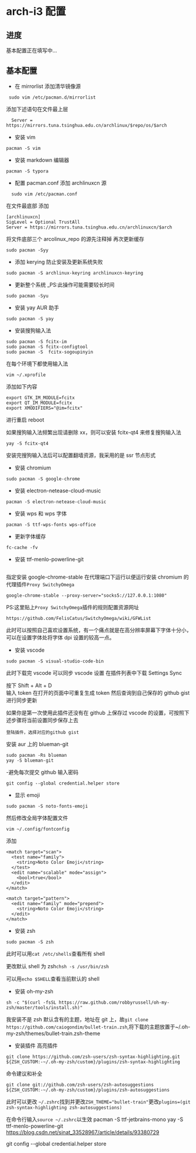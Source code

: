 # arch-i3 配置

## 进度

基本配置正在填写中...

## 基本配置

- 在 mirrorlist 添加清华镜像源

```
 sudo vim /etc/pacman.d/mirrorlist
```

添加下述语句在文件最上层

```
  Server = https://mirrors.tuna.tsinghua.edu.cn/archlinux/$repo/os/$arch
```

- 安装 vim

```
pacman -S vim
```

- 安装 markdown 编辑器

```
pacman -S typora
```

- 配置 pacman.conf 添加 archlinuxcn 源

```
  sudo vim /etc/pacman.conf
```

在文件最底部
添加

```
[archlinuxcn]
SigLevel = Optional TrustAll
Server = https://mirrors.tuna.tsinghua.edu.cn/archlinuxcn/$arch
```

将文件底部三个 arcolinux_repo 的源先注释掉
再次更新缓存

```
sudo pacman -Syy
```

- 添加 kerying 防止安装及更新系统失败

```
sudo pacman -S archlinux-keyring archlinuxcn-keyring
```

- 更新整个系统
  \_PS:此操作可能需要较长时间

```
sudo pacman -Syu
```

- 安装 yay AUR 助手

```
sudo pacman -S yay
```

- 安装搜狗输入法

```
sudo pacman -S fcitx-im
sudo pacman -S fcitx-configtool
sudo pacman -S  fcitx-sogoupinyin
```

在每个环境下都使用输入法

```
vim ~/.xprofile
```

添加如下内容

```
export GTK_IM_MODULE=fcitx
export QT_IM_MODULE=fcitx
export XMODIFIERS="@im=fcitx"
```

进行重启 reboot

如果搜狗输入法频繁出现请删除 xx，则可以安装 fcitx-qt4 来修复搜狗输入法

```
yay -S fcitx-qt4
```

安装完搜狗输入法后可以配置翻墙资源，我采用的是 ssr 节点形式

- 安装 chromium

```
sudo pacman -S google-chrome
```

- 安装 electron-netease-cloud-music

```
pacman -S electron-netease-cloud-music
```

- 安装 wps 和 wps 字体

```
pacman -S ttf-wps-fonts wps-office
```

- 更新字体缓存

```
fc-cache -fv
```

- 安装 ttf-menlo-powerline-git

```

```

指定安装 google-chrome-stable 在代理端口下运行以便运行安装 chromium 的代理插件`Proxy SwitchyOmega`

```
google-chrome-stable --proxy-server="socks5://127.0.0.1:1080"
```

PS:这里贴上`Proxy SwitchyOmega`插件的规则配置资源网址

```
https://github.com/FelisCatus/SwitchyOmega/wiki/GFWList
```

此时可以按照自己喜欢设置系统，有一个痛点就是在高分辨率屏幕下字体十分小，可以在设置字体处将字体 dpi 设置的较高一点。

- 安装 vscode

```
sudo pacman -S visual-studio-code-bin
```

此时下载完 vscode 可以同步 vscode 设置
在插件列表中下载 Settings Sync

按下 Shift + Alt + D  
输入 token 在打开的页面中可重复生成 token
然后查询到自己保存的 github gist 进行同步更新

如果你是第一次使用此插件还没有在 github 上保存过 vscode 的设置，可按照下述步骤将当前设置同步保存上去

```
登陆插件，选择对应的github gist
```

安装 aur 上的 blueman-git

```
sudo pacman -Rs blueman
yay -S blueman-git
```

-避免每次提交 github 输入密码

```
git config --global credential.helper store
```

- 显示 emoji

```
sudo pacman -S noto-fonts-emoji
```

然后修改全局字体配置文件

```
vim ~/.config/fontconfig
```

添加

```
<match target="scan">
  <test name="family">
    <string>Noto Color Emoji</string>
  </test>
  <edit name="scalable" mode="assign">
    <bool>true</bool>
  </edit>
</match>

<match target="pattern">
  <edit name="family" mode="prepend">
    <string>Noto Color Emoji</string>
  </edit>
</match>
```

- 安装 zsh

```
sudo pacman -S zsh
```

此时可以用`cat /etc/shells`查看所有 shell

更改默认 shell 为 zsh`chsh -s /usr/bin/zsh`

可以用`echo $SHELL`查看当前默认的 shell

- 安装 oh-my-zsh

```
sh -c "$(curl -fsSL https://raw.github.com/robbyrussell/oh-my-zsh/master/tools/install.sh)"
```

我安装不是 zsh 默认含有的主题，地址在 git 上，故`git clone https://github.com/caiogondim/bullet-train.zsh`,将下载的主题放置于~/.oh-my-zsh/themes/bullet-train.zsh-theme

- 安装插件
  高亮插件

```
git clone https://github.com/zsh-users/zsh-syntax-highlighting.git ${ZSH_CUSTOM:-~/.oh-my-zsh/custom}/plugins/zsh-syntax-highlighting
```

命令建议和补全

```
git clone git://github.com/zsh-users/zsh-autosuggestions ${ZSH_CUSTOM:-~/.oh-my-zsh/custom}/plugins/zsh-autosuggestions
```

此时可以更改 `~/.zshrc`找到并更改`ZSH_THEME="bullet-train"`更改`plugins=(git zsh-syntax-highlighting zsh-autosuggestions)`

在命令行输入`source ~/.zshrc`以生效
pacman -S ttf-jetbrains-mono
yay -S ttf-menlo-powerline-git
https://blog.csdn.net/sinat_33528967/article/details/93380729

git config --global credential.helper store
